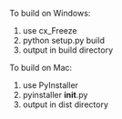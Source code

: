 To build on Windows:

1. use cx_Freeze
2. python setup.py build
3. output in build directory

To build on Mac:

1. use PyInstaller
2. pyinstaller __init__.py
3. output in dist directory
